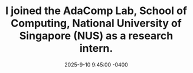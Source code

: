 ---
title: "I joined the <strong>AdaComp Lab</strong>, School of Computing, National University of Singapore (NUS) as a research intern."
date: 2025-9-10 9:45:00 -0400
---